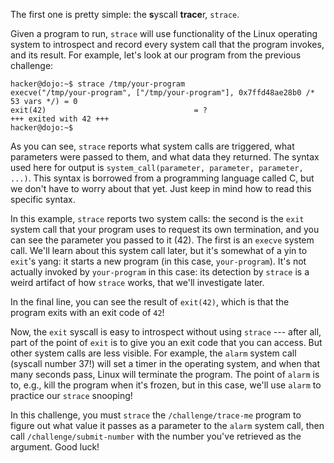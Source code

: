 The first one is pretty simple: the **s**yscall **trace**r, `strace`.

Given a program to run, `strace` will use functionality of the Linux operating system to introspect and record every system call that the program invokes, and its result.
For example, let's look at our program from the previous challenge:

```console
hacker@dojo:~$ strace /tmp/your-program
execve("/tmp/your-program", ["/tmp/your-program"], 0x7ffd48ae28b0 /* 53 vars */) = 0
exit(42)                                 = ?
+++ exited with 42 +++
hacker@dojo:~$
```

As you can see, `strace` reports what system calls are triggered, what parameters were passed to them, and what data they returned.
The syntax used here for output is `system_call(parameter, parameter, parameter, ...)`.
This syntax is borrowed from a programming language called C, but we don't have to worry about that yet.
Just keep in mind how to read this specific syntax.

In this example, `strace` reports two system calls: the second is the `exit` system call that your program uses to request its own termination, and you can see the parameter you passed to it (42).
The first is an `execve` system call.
We'll learn about this system call later, but it's somewhat of a yin to `exit`'s yang: it starts a new program (in this case, `your-program`).
It's not actually invoked by `your-program` in this case: its detection by `strace` is a weird artifact of how `strace` works, that we'll investigate later.

In the final line, you can see the result of `exit(42)`, which is that the program exits with an exit code of `42`!

Now, the `exit` syscall is easy to introspect without using `strace` --- after all, part of the point of `exit` is to give you an exit code that you can access.
But other system calls are less visible.
For example, the `alarm` system call (syscall number 37!) will set a timer in the operating system, and when that many seconds pass, Linux will terminate the program.
The point of `alarm` is to, e.g., kill the program when it's frozen, but in this case, we'll use `alarm` to practice our `strace` snooping!

In this challenge, you must `strace` the `/challenge/trace-me` program to figure out what value it passes as a parameter to the `alarm` system call, then call `/challenge/submit-number` with the number you've retrieved as the argument.
Good luck!
